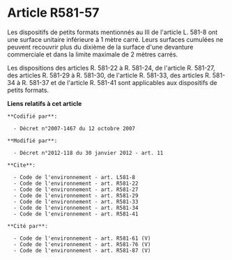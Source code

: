 # Article R581-57

Les dispositifs de petits formats mentionnés au III de l'article L. 581-8 ont une surface unitaire inférieure à 1 mètre
carré. Leurs surfaces cumulées ne peuvent recouvrir plus du dixième de la surface d'une devanture commerciale et dans la
limite maximale de 2 mètres carrés. 

Les dispositions des articles R. 581-22 à R. 581-24, de l'article R. 581-27, des articles R. 581-29 à R. 581-30, de l'article
R. 581-33, des articles R. 581-34 à R. 581-37 et de l'article R. 581-41 sont applicables aux dispositifs de petits formats.

**Liens relatifs à cet article**

	**Codifié par**:

	  - Décret n°2007-1467 du 12 octobre 2007

	**Modifié par**:

	  - Décret n°2012-118 du 30 janvier 2012 - art. 11

	**Cite**:

	  - Code de l'environnement - art. L581-8
	  - Code de l'environnement - art. R581-22
	  - Code de l'environnement - art. R581-27
	  - Code de l'environnement - art. R581-29
	  - Code de l'environnement - art. R581-33
	  - Code de l'environnement - art. R581-34
	  - Code de l'environnement - art. R581-41

	**Cité par**:

	  - Code de l'environnement - art. R581-61 (V)
	  - Code de l'environnement - art. R581-76 (V)
	  - Code de l'environnement - art. R581-87 (V)
